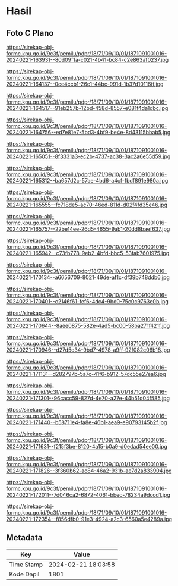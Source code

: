 # Hasil

## Foto C Plano

https://sirekap-obj-formc.kpu.go.id/9c3f/pemilu/pdpr/18/71/09/10/01/1871091001016-20240221-163931--80d09f1a-c021-4b41-bc84-c2e863af0237.jpg

https://sirekap-obj-formc.kpu.go.id/9c3f/pemilu/pdpr/18/71/09/10/01/1871091001016-20240221-164137--0ce4ccb1-26c1-44bc-991d-1b37d10116ff.jpg

https://sirekap-obj-formc.kpu.go.id/9c3f/pemilu/pdpr/18/71/09/10/01/1871091001016-20240221-164517--91eb257b-12bd-458d-8557-e081f4da1dbc.jpg

https://sirekap-obj-formc.kpu.go.id/9c3f/pemilu/pdpr/18/71/09/10/01/1871091001016-20240221-164756--ed7e81e7-5bd3-4bf9-be4e-8d43115bbab5.jpg

https://sirekap-obj-formc.kpu.go.id/9c3f/pemilu/pdpr/18/71/09/10/01/1871091001016-20240221-165051--8f3331a3-ec2b-4737-ac38-3ac2a6e55d59.jpg

https://sirekap-obj-formc.kpu.go.id/9c3f/pemilu/pdpr/18/71/09/10/01/1871091001016-20240221-165312--ba657d2c-57ae-4bd6-a4cf-fbdf891e980a.jpg

https://sirekap-obj-formc.kpu.go.id/9c3f/pemilu/pdpr/18/71/09/10/01/1871091001016-20240221-165555--fc718de5-ac70-46ed-811d-d02f4fd35e46.jpg

https://sirekap-obj-formc.kpu.go.id/9c3f/pemilu/pdpr/18/71/09/10/01/1871091001016-20240221-165757--22be14ee-26d5-4655-9ab1-20dd8baef637.jpg

https://sirekap-obj-formc.kpu.go.id/9c3f/pemilu/pdpr/18/71/09/10/01/1871091001016-20240221-165942--c73fb778-9eb2-4bfd-bbc5-53fab7601975.jpg

https://sirekap-obj-formc.kpu.go.id/9c3f/pemilu/pdpr/18/71/09/10/01/1871091001016-20240221-170134--a6656709-8021-49de-af1c-df39b748ddb6.jpg

https://sirekap-obj-formc.kpu.go.id/9c3f/pemilu/pdpr/18/71/09/10/01/1871091001016-20240221-170401--c2146f61-fef6-4dc4-9bd0-75c0c9763e0b.jpg

https://sirekap-obj-formc.kpu.go.id/9c3f/pemilu/pdpr/18/71/09/10/01/1871091001016-20240221-170644--8aee0875-582e-4ad5-bc00-58ba271f421f.jpg

https://sirekap-obj-formc.kpu.go.id/9c3f/pemilu/pdpr/18/71/09/10/01/1871091001016-20240221-170946--d27d5e34-9bd7-4978-a9ff-92f082c06b18.jpg

https://sirekap-obj-formc.kpu.go.id/9c3f/pemilu/pdpr/18/71/09/10/01/1871091001016-20240221-171131--d282797b-5a7c-41f6-b912-57dc55e27ea6.jpg

https://sirekap-obj-formc.kpu.go.id/9c3f/pemilu/pdpr/18/71/09/10/01/1871091001016-20240221-171301--96cacc59-827d-4e70-a27e-44b51d04f585.jpg

https://sirekap-obj-formc.kpu.go.id/9c3f/pemilu/pdpr/18/71/09/10/01/1871091001016-20240221-171440--b58711e4-fa8e-46b1-aea9-e90793145b2f.jpg

https://sirekap-obj-formc.kpu.go.id/9c3f/pemilu/pdpr/18/71/09/10/01/1871091001016-20240221-171631--f215f3be-8120-4a15-b0a9-d0edad54ee00.jpg

https://sirekap-obj-formc.kpu.go.id/9c3f/pemilu/pdpr/18/71/09/10/01/1871091001016-20240221-171826--3f360b62-ac84-46a2-931b-ae7d2a833904.jpg

https://sirekap-obj-formc.kpu.go.id/9c3f/pemilu/pdpr/18/71/09/10/01/1871091001016-20240221-172011--7d046ca2-6872-4061-bbec-78234a9dccd1.jpg

https://sirekap-obj-formc.kpu.go.id/9c3f/pemilu/pdpr/18/71/09/10/01/1871091001016-20240221-172354--f856dfb0-91e3-4924-a2c3-6560a5e4289a.jpg


## Metadata

| Key        | Value               |
| ---------- | ------------------- |
| Time Stamp | 2024-02-21 18:03:58 |
| Kode Dapil | 1801                |



